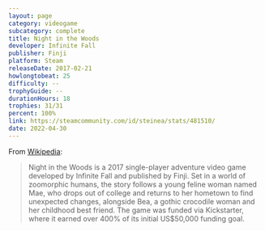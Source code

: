 ```yaml
---
layout: page
category: videogame
subcategory: complete
title: Night in the Woods
developer: Infinite Fall
publisher: Finji
platform: Steam
releaseDate: 2017-02-21
howlongtobeat: 25
difficulty: --
trophyGuide: --
durationHours: 18
trophies: 31/31
percent: 100%
link: https://steamcommunity.com/id/steinea/stats/481510/
date: 2022-04-30
---
```


From [Wikipedia](https://en.wikipedia.org/wiki/Night_in_the_Woods):

> Night in the Woods is a 2017 single-player adventure video game developed by Infinite Fall and published by Finji. Set in a world of zoomorphic humans, the story follows a young feline woman named Mae, who drops out of college and returns to her hometown to find unexpected changes, alongside Bea, a gothic crocodile woman and her childhood best friend. The game was funded via Kickstarter, where it earned over 400% of its initial US$50,000 funding goal.
